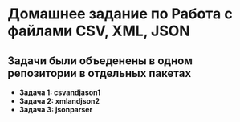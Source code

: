 # Домашнее задание по Работа с файлами CSV, XML, JSON
## Задачи были объеденены в одном репозитории в отдельных пакетах

- **Задача 1: csvandjason1**
- **Задача 2: xmlandjson2**
- **Задача 3: jsonparser**